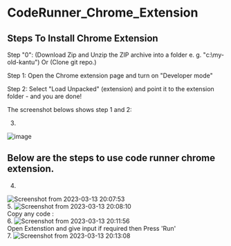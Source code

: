 # CodeRunner_Chrome_Extension
<h2> Steps To Install Chrome Extension</h2>
Step "0": (Download Zip and Unzip the ZIP archive into a folder e. g. "c:\my-old-kantu") Or (Clone git repo.)

Step 1: Open the Chrome extension page and turn on "Developer mode"

Step 2: Select "Load Unpacked" (extension) and point it to the extension folder - and you are done!

The screenshot belows shows step 1 and 2:

3. 
![image](https://user-images.githubusercontent.com/97088265/224654281-96a04f7d-a57a-4101-a340-c9c82412e821.png)

<h2> Below are the steps to use code runner chrome extension.</h2>

4. 
![Screenshot from 2023-03-13 20:07:53](https://user-images.githubusercontent.com/97088265/224656578-a5e60d8f-7350-4130-8816-327335810b75.png)
<br>
5. 
![Screenshot from 2023-03-13 20:08:10](https://user-images.githubusercontent.com/97088265/224656589-18f6e9f0-c6ce-4a44-bc0d-c00590043ee6.png)
<br>
Copy any code : 
<br>
6. 
![Screenshot from 2023-03-13 20:11:56](https://user-images.githubusercontent.com/97088265/224656995-4b8c8676-407b-4b8d-98a3-29ef95cb36fb.png)
<br>
Open Extenstion and give input if required then Press 'Run'
<br>
7. 
![Screenshot from 2023-03-13 20:13:08](https://user-images.githubusercontent.com/97088265/224657241-c5edca15-5da0-449c-952d-ee577a793cdc.png)
